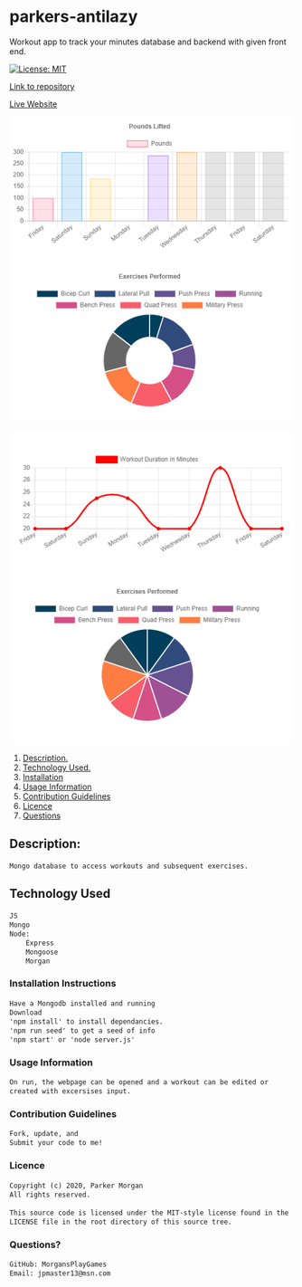 # parkers-antilazy
Workout app to track your minutes database and backend with given front end.

[![License: MIT](https://img.shields.io/badge/License-MIT-yellow.svg)](https://opensource.org/licenses/MIT)

[Link to repository](https://github.com/MorgansPlayGames/parkers-antilazy)

[Live Website](https://parkers-antilazy.herokuapp.com/)

![View All Employees](./images/Screenshot1.png)

![View Employees by Department](./images/Screenshot2.png)


1. [ Description. ](#description)
2. [ Technology Used.](#technology-used)
2. [ Installation ](#installation-instructions)
3. [ Usage Information ](#usage-information)
4. [ Contribution Guidelines ](#contribution-guidelines)
5. [ Licence ](#licence)
6. [ Questions ](#questions?)

## Description:
    Mongo database to access workouts and subsequent exercises. 

## Technology Used
    JS
    Mongo
    Node:
        Express
        Mongoose
        Morgan

### Installation Instructions
    Have a Mongodb installed and running
    Download
    'npm install' to install dependancies.
    'npm run seed' to get a seed of info
    'npm start' or 'node server.js'  
 
### Usage Information
    On run, the webpage can be opened and a workout can be edited or created with excersises input.
    


### Contribution Guidelines
    Fork, update, and
    Submit your code to me!

### Licence 
    Copyright (c) 2020, Parker Morgan
    All rights reserved.
        
    This source code is licensed under the MIT-style license found in the
    LICENSE file in the root directory of this source tree.

### Questions?
    GitHub: MorgansPlayGames
    Email: jpmaster13@msn.com